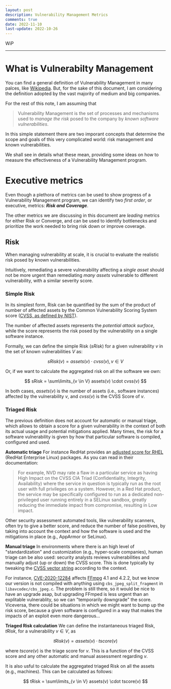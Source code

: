 ```yaml
---
layout: post
description: Vulnerability Management Metrics
comments: true
date: 2022-11-10
last-update: 2022-10-26
---
```


WiP

---

# What is Vulnerabilty Management

You can find a general definition of Vulnerability Management in many palces, like  [Wikipedia](https://en.wikipedia.org/wiki/Vulnerability_management).
But, for the sake of this document, I am considering the definition adopted by the vast majority of medium and big companies.

For the rest of this note, I am assuming that

> Vulnerability Management is the set of processes and mechanisms used to _manage the risk_ posed to the company by _known software vulnerabilities_.

In this simple statement there are two imporant concepts that determine the scope and goals of this very complicated world: risk management and known vulnerabilities.

We shall see in details what these mean, providing some ideas on how to measure the effectiveness of a Vulnerability Management program.

# Executive metrics

Even though a plethora of metrics can be used to show progress of a Vulnerability Management program, we can identify two _first order_, or executive, metrics: **_Risk and Coverage_**.

The other metrics we are discussing in this document are _leading_ metrics for either Risk or Converge, and can be used to identify bottlenecks and prioritize the work needed to bring risk down or improve coverage.

## Risk

When managing vulnerability at scale, it is crucial to evaluate the realistic risk posed by known vulnerabilities.

Intuitively, remediating a severe vulnerability affecting a _single asset_ should not be more urgent than remediating _many assets_ vulnerable to different vulnerability, with a similar severity score.

### Simple Risk

In its simplest form, Risk can be quantified by the sum of the product of number of affected assets by the Common Vulnerability Scoring System score ([CVSS, as defined by NIST](https://www.first.org/cvss/user-guide)).

The number of affected assets represents the _potential attack surface_, while the score represents the risk posed by the vulnerability on a single software instance.

Formally, we can define the simple Risk ($sRisk$) for a given vulnerability $v$ in the set of known vulnerabilities $V$ as:

$$ sRisk(v) = assets(v) \cdot  cvss(v), v \in V $$

Or, if we want to calculate the aggregated risk on all the software we own:

$$ sRisk = \sum\limits_{v \in V} assets(v) \cdot cvss(v) $$

In both cases, $assets(v)$ is the number of assets (i.e., software instances) affected by the vulnerability $v$, and $cvss(v)$ is the CVSS Score of $v$.

### Triaged Risk

The previous definition does not account for automatic or manual triage, which allows to obtain a score for a given vulnerability in the context of both its actual usage and potential mitigations applied.
Many times, the risk for a software vulnerability is given by how that particular software is compiled, configured and used.

**Automatic triage**
For instance RedHat provides an [adjusted score for RHEL](https://access.redhat.com/security/updates/classification) (RedHat Enterprise Linux) packages. As you can read in their documentation:

> For example, NVD may rate a flaw in a particular service as having High Impact on the CVSS CIA Triad (Confidentiality, Integrity, Availability) where the service in question is typically run as the root user with full privileges on a system. However, in a Red Hat product, the service may be specifically configured to run as a dedicated non-privileged user running entirely in a SELinux sandbox, greatly reducing the immediate impact from compromise, resulting in Low impact.

Other security assessment automated tools, like vulnerability scanners, often try to give a better score, and reduce the number of false positives, by taking into account the context and how the software is used and the mitigations in place (e.g., AppArmor or SeLinux).

**Manual triage**
In environments where there is an high level of "standardization" and customization (e.g., hyper-scale companies), human triage can be also used: security analysts reviews vulnerabilities and manually adjust (up or down) the CVSS score. This is done typically by tweaking the [CVSS vector string](https://www.first.org/cvss/calculator/3.0) according to the context.

For instance, [CVE-2020-12284](https://nvd.nist.gov/vuln/detail/CVE-2020-12284) affects [FFmpg](https://www.ffmpeg.org) 4.1 and 4.2.2, but we know our version is not compiled with anything using `cbs_jpeg_split_fragment` in `libavcodec/cbs_jpeg.c`.
The problem is still there, so it would be nice to have an upgrade asap, but upgrading FFmped is less urgent than an explitable vulnerablity, so we can "temporarily downgrade" the score.
Viceversa, there could be situations in which we might want to bump up the risk score, because a given software is configured in a way that makes the impacts of an exploit even more dangerous...

**Triaged Risk calculation**
We can define the instantaneous triaged Risk, $tRisk$, for a vulnerability $v \in V$, as

$$ tRisk(v) = assets(v) \cdot tscore(v)$$

where $tscore(v)$ is the triage score for $v$. This is a function of the CVSS score and any other automatic and manual assessment regarding $v$.

It is also usful to calculate the aggregated triaged Risk on all the assets (e.g., machines). This can be calculated as follows:

$$ tRisk = \sum\limits_{v \in V} assets(v) \cdot tscore(v) $$
